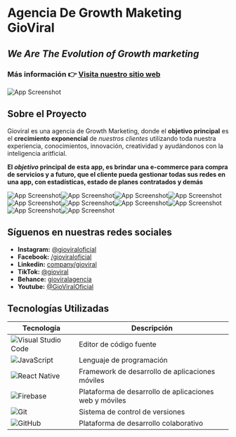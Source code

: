 

# Agencia De Growth Maketing GioViral

## *We Are The Evolution of Growth marketing*

### Más información 👉 [Visita nuestro sitio web](https://gioviral.com)

![App Screenshot](https://i.ibb.co/349s97c/GioViral.png)


## Sobre el Proyecto

Gioviral es una agencia de Growth Marketing, donde el **objetivo principal** es el **crecimiento exponencial** de *nuestros clientes* utilizando toda nuestra experiencia, conocimientos, innovación, creatividad y ayudándonos con la inteligencia aritficial.

**El *objetivo* principal de esta app, es brindar una e-commerce para compra de servicios y a futuro, que el cliente pueda gestionar todas sus redes en una app, con estadísticas, estado de planes contratados y demás**

![App Screenshot](https://i.imgur.com/uOwNcFA.png)![App Screenshot](https://i.imgur.com/TgAcAfN.jpeg)![App Screenshot](https://i.imgur.com/RL7Nadn.jpeg)![App Screenshot](https://i.imgur.com/pAReTfJ.jpeg)![App Screenshot](https://i.imgur.com/jomJvp0.jpeg)![App Screenshot](https://i.imgur.com/ZkAnxZG.jpeg)![App Screenshot](https://i.imgur.com/VoDAqDx.jpeg)![App Screenshot](https://i.imgur.com/VoDAqDx.jpeg)![App Screenshot](https://i.imgur.com/oBhPBoh.jpeg)![App Screenshot](https://i.imgur.com/zsGlFpU.jpeg)


## Síguenos en nuestras redes sociales

- **Instagram:** [@gioviraloficial](https://www.instagram.com/gioviraloficial/)
- **Facebook:** [/gioviraloficial](https://www.facebook.com/gioviraloficial)
- **Linkedin:** [company/gioviral](https://www.linkedin.com/company/gioviral/about/)
- **TikTok:** [@gioviral](https://www.tiktok.com/@gioviral/)
- **Behance:** [gioviralagencia](https://www.behance.net/gioviralagencia)
- **Youtube:** [@GioViralOficial](https://www.youtube.com/@GioViralOficial)


## Tecnologías Utilizadas

| Tecnología | Descripción |
|------------|-------------|
| ![Visual Studio Code](http://img.shields.io/badge/-VS%20Code-007ACC?style=flat&logo=visual%20studio%20code&logoColor=white) | Editor de código fuente |
| ![JavaScript](https://img.shields.io/badge/-JavaScript-eed718?style=flat&logo=javascript&logoColor=ffffff) | Lenguaje de programación |
| ![React Native](https://img.shields.io/badge/-React-000000?style=flat&logo=react&logoColor=00c8ff) | Framework de desarrollo de aplicaciones móviles |
| ![Firebase](https://img.shields.io/badge/-Firebase-FFA611?style=flat&logo=firebase&logoColor=FFFFFF) | Plataforma de desarrollo de aplicaciones web y móviles |
| ![Git](http://img.shields.io/badge/-Git-F1502F?style=flat&logo=git&logoColor=FFFFFF) | Sistema de control de versiones |
| ![GitHub](http://img.shields.io/badge/-GitHub-000000?style=flat&logo=github&logoColor=FFFFFF) | Plataforma de desarrollo colaborativo |
